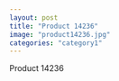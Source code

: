 ```yaml
---
layout: post
title: "Product 14236"
image: "product14236.jpg"
categories: "category1"
---
```

Product 14236
